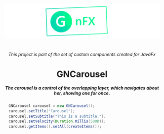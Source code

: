 
<h1></h1>

<p align="center">
  <img src="src/logo.png"  />
</p>

<h1></h1>

<h6 align="center"> This project is part of the set of custom components created for JavaFx </h6>

<h1></h1>

<h1 align="center"> GNCarousel </h1>

<h5 align="center"> 
  The carousel is a control of the overlapping layer, which navigates about her, showing one for once.
</h5>


```java
  GNCarousel carousel = new GNCarousel();
  carousel.setTitle("Carousel");
  carousel.setSubtitle("This is a subtitle.");
  carousel.setVelocity(Duration.millis(500D));
  carousel.getItems().setAll(createItems());
```
